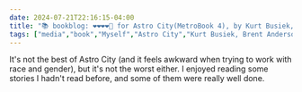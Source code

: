 ```yaml
---
date: 2024-07-21T22:16:15-04:00
title: "📚 bookblog: ❤️❤️❤️❤️🖤 for Astro City(MetroBook 4), by Kurt Busiek, Brent Anderson, and Alex Ross"
tags: ["media","book","Myself","Astro City","Kurt Busiek, Brent Anderson, and Alex Ross","Kurt Busiek","Alex Ross","Brent Anderson","comics"]
---
```


It's not the best of Astro City (and it feels awkward when trying to work with race and gender), but it's not the worst either. I enjoyed reading some stories I hadn't read before, and some of them were really well done.